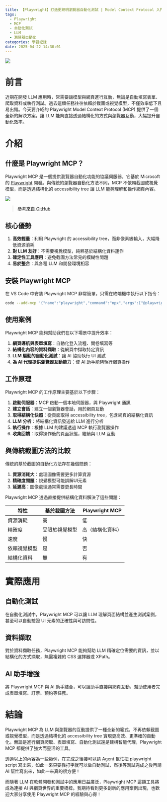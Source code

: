 ```yaml
---
title: 【Playwright】打造更聰明瀏覽器自動化測試 | Model Context Protocol 入門
tags:
  - Playwright
  - MCP
  - 自動化測試
  - LLM
  - 瀏覽器自動化
categories: 學習紀錄
date: 2025-04-22 14:30:01
---
```




![](https://nijialin.com/images/common.jpeg)


# 前言

近期在開發 LLM 應用時，常需要讓模型與網頁進行互動，無論是自動填寫表單、爬取資料或執行測試。過去這類任務往往依賴於截圖或視覺模型，不僅效率低下且易出錯。今天要介紹的 Playwright Model Context Protocol (MCP) 提供了一個全新的解決方案，讓 LLM 能夠直接透過結構化的方式與瀏覽器互動，大幅提升自動化效率。

<!-- more -->

# 介紹

## 什麼是 Playwright MCP？

Playwright MCP 是一個提供瀏覽器自動化功能的協議伺服器，它基於 Microsoft 的 [Playwright](https://playwright.dev/) 開發。與傳統的瀏覽器自動化方法不同，MCP 不依賴截圖或視覺模型，而是透過結構化的 accessibility tree 讓 LLM 能夠理解和操作網頁內容。

![](https://nijialin.com/images/2024/playwright/mcp.png)

> [參考來自 GitHub](https://github.com/microsoft/playwright-mcp)

## 核心優勢

1. **高效輕量**：利用 Playwright 的 accessibility tree，而非像素級輸入，大幅降低資源消耗
2. **對 LLM 友好**：不需要視覺模型，純粹基於結構化資料運作
3. **確定性工具應用**：避免截圖方法常見的模糊性問題
4. **易於整合**：與各種 LLM 和開發環境相容

## 安裝 Playwright MCP

在 VS Code 中安裝 Playwright MCP 非常簡單，只需在終端機中執行以下指令：

```bash
code --add-mcp '{"name":"playwright","command":"npx","args":["@playwright/mcp@latest"]}'
```

## 使用案例

Playwright MCP 能夠幫助我們在以下場景中提升效率：

1. **網頁導航與表單填寫**：自動化登入流程、問卷填寫等
2. **結構化內容的資料擷取**：從網頁中擷取特定資訊
3. **LLM 驅動的自動化測試**：讓 AI 協助執行 UI 測試
4. **為 AI 代理提供瀏覽器互動能力**：使 AI 助手能夠執行網頁操作

## 工作原理

Playwright MCP 的工作原理主要基於以下步驟：

1. **啟動伺服器**：MCP 啟動一個本地伺服器，與 Playwright 通訊
2. **建立會話**：建立一個瀏覽器會話，用於網頁互動
3. **取得結構化快照**：從頁面取得 accessibility tree，包含網頁的結構化資訊
4. **LLM 分析**：將結構化資訊發送給 LLM 進行分析
5. **執行操作**：根據 LLM 的建議透過 MCP 執行瀏覽器操作
6. **收集回饋**：取得操作後的頁面狀態，繼續與 LLM 互動

## 與傳統截圖方法的比較

傳統的基於截圖的自動化方法存在幾個問題：

1. **資源消耗大**：處理圖像需要更多計算資源
2. **精確度問題**：視覺模型可能誤解UI元素
3. **延遲高**：圖像處理通常需要更長時間

Playwright MCP 透過直接提供結構化資料解決了這些問題：

| 特性 | 基於截圖方法 | Playwright MCP |
|------|-------------|----------------|
| 資源消耗 | 高 | 低 |
| 精確度 | 受限於視覺模型 | 高（結構化資料） |
| 速度 | 慢 | 快 |
| 依賴視覺模型 | 是 | 否 |
| 結構化資料 | 無 | 有 |

# 實際應用


## 自動化測試

在自動化測試中，Playwright MCP 可以讓 LLM 理解頁面結構並產生測試案例，甚至可以自動驗證 UI 元素的正確性與可訪問性。

## 資料擷取

對於資料擷取任務，Playwright MCP 能夠幫助 LLM 精確定位需要的資訊，並以結構化的方式擷取，無需複雜的 CSS 選擇器或 XPath。

## AI 助手增強

將 Playwright MCP 與 AI 助手結合，可以讓助手直接與網頁互動，幫助使用者完成表單填寫、訂票、預約等任務。

# 結論

Playwright MCP 為 LLM 與瀏覽器的互動提供了一種全新的範式，不再依賴截圖或視覺模型，而是透過結構化的 accessibility tree 實現更高效、更準確的自動化。無論是進行網頁爬取、表單填寫、自動化測試還是建構智能代理，Playwright MCP 都提供了強大而靈活的工具。

透過以上的內容為一些範例，在完成之後接可以請 Agent 幫忙把 playwright script 寫出來，如此一來只要靠打字就可以做自動測試，然後等測試完成之後再請 AI 幫忙寫出來，如此一來真的很方便！

而隨著 LLM 在軟體開發和測試中的應用日益廣泛，Playwright MCP 這類工具將成為連接 AI 與網頁世界的重要橋樑。我期待看到更多創新的應用案例出現，也歡迎大家分享使用 Playwright MCP 的經驗與心得！


<style>
  section.compact {
    font-size: 150%  
  }
  img[alt~="center"] {
    display: block;
    margin: 0 auto;
  }
</style>
